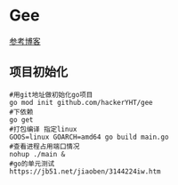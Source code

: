 # Gee

[参考博客](https://geektutu.com/post/gee-day3.html)


## 项目初始化

```shell
#用git地址做初始化go项目
go mod init github.com/hackerYHT/gee
#下依赖
go get
#打包编译 指定linux
GOOS=linux GOARCH=amd64 go build main.go
#查看进程占用端口情况
nohup ./main &
#go的单元测试
https://jb51.net/jiaoben/3144224iw.htm
```